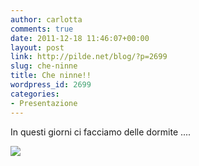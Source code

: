 ```yaml
---
author: carlotta
comments: true
date: 2011-12-18 11:46:07+00:00
layout: post
link: http://pilde.net/blog/?p=2699
slug: che-ninne
title: Che ninne!!
wordpress_id: 2699
categories:
- Presentazione
---
```


In questi giorni ci facciamo delle dormite ....

![](http://pilde.net/blog/wp-content/uploads/2011/12/ninne.jpg)



